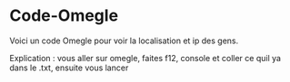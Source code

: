 # Code-Omegle
Voici un code Omegle pour voir la localisation et ip des gens.

Explication : vous aller sur omegle, faites f12, console et coller ce quil ya dans le .txt, ensuite vous lancer

